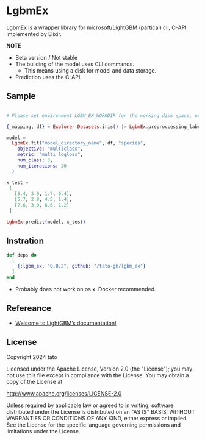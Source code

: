 # LgbmEx

LgbmEx is a wrapper library for microsoft/LightGBM (partical) cli, C-API implemented by Elixir.

**NOTE**

- Beta version / Not stable
- The building of the model uses CLI commands.
  - This means using a disk for model and data storage.
- Prediction uses the C-API.


## Sample

```elixir

# Please set environment LGBM_EX_WORKDIR for the working disk space, otherwise, uses `System.tmp_dir()/lgbm_ex`

{_mapping, df} = Explorer.Datasets.iris() |> LgbmEx.preproccessing_label_encode("species")

model =
  LgbmEx.fit("model_directory_name", df, "species",
    objective: "multiclass",
    metric: "multi_logloss",
    num_class: 3,
    num_iterations: 20
  )

x_test =
 [
   [5.4, 3.9, 1.7, 0.4],
   [5.7, 2.8, 4.5, 1.4],
   [7.6, 3.0, 6.6, 2.2]
 ]

LgbmEx.predict(model, x_test)
```


## Instration

```elixir
def deps do
  [
    {:lgbm_ex, "0.0.2", github: "/tato-gh/lgbm_ex"}
  ]
end
```

- Probably does not work on os x. Docker recommended.


## Refereance

- [Welcome to LightGBM’s documentation!](https://lightgbm.readthedocs.io/en/latest/)


## License

Copyright 2024 tato

Licensed under the Apache License, Version 2.0 (the "License");
you may not use this file except in compliance with the License.
You may obtain a copy of the License at

 http://www.apache.org/licenses/LICENSE-2.0

Unless required by applicable law or agreed to in writing, software
distributed under the License is distributed on an "AS IS" BASIS,
WITHOUT WARRANTIES OR CONDITIONS OF ANY KIND, either express or implied.
See the License for the specific language governing permissions and
limitations under the License.

